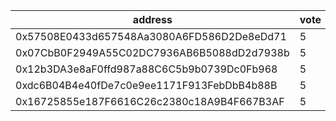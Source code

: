 address|vote|timestamp|signature
---|---|---|---
0x57508E0433d657548Aa3080A6FD586D2De8eDd71|5|1617711669|0x0d21a7ad9975e35ca0c4a4d6d481113a18b92161968b0307874214fc24489e2747527aef77763230ac055cfa8bd3b38b7843fabc55c78855e2e6ddbf6d1c24ba1c
0x07CbB0F2949A55C02DC7936AB6B5088dD2d7938b|5|1617717316|0xee44d1f184744bafb2b33500176151292e47d7157678f4a8411af142148e9e071cfea1306c55b9820f76afbc10f55d7ae53ec17f36ec2af9be29046c257c9c281b
0x12b3DA3e8aF0ffd987a88C6C5b9b0739Dc0Fb968|5|1617728406|0x3cd5acec8b6e6c8bc0e66f5b09cb55fcb1d16bfb0459f359ab2cbb6550c7013d491a6559391d91863908531aedf4783e4212df21495a50d706d43a9ccc2013141c
0xdc6B04B4e40fDe7c0e9ee1171F913FebDbB4b88B|5|1617732183|0x2acbe5b430b820d1e1d43e564c893cfc4f2217deeffa02431f2c31b3d4282209237db75480a890ef4924a5cf89bd6630d2f32ae8188c28f85f137f13b75a20fd1c
0x16725855e187F6616C26c2380c18A9B4F667B3AF|5|1617787863|0x00e4f037c614614a57d584fe3bdbd3fca9d24b9d95dcc6cc049060d67484aeea7166fbe26dadcc4bc84114672b06becfc3d080739520e7219b9694f2664cbc831b